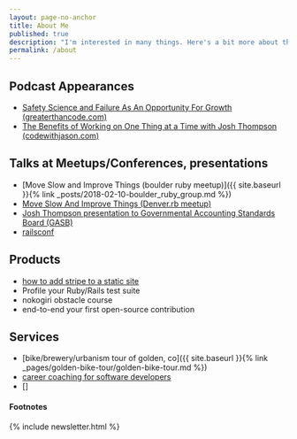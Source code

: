 ```yaml
---
layout: page-no-anchor
title: About Me
published: true
description: "I'm interested in many things. Here's a bit more about them. "
permalink: /about
---
```



## Podcast Appearances

- [Safety Science and Failure As An Opportunity For Growth (greaterthancode.com)](https://www.greaterthancode.com/safety-science-and-failure-as-an-opportunity)
- [The Benefits of Working on One Thing at a Time with Josh Thompson (codewithjason.com)](https://www.codewithjason.com/rails-with-jason-podcast/episodes/106-the-benefits-of-working-on-one-thing-at-a-time-with-josh-thompson-ngjOtBGg/)

## Talks at Meetups/Conferences, presentations

- [Move Slow and Improve Things (boulder ruby meetup)]({{ site.baseurl }}{% link _posts/2018-02-10-boulder_ruby_group.md %})
- [Move Slow And Improve Things (Denver.rb meetup)]()
- [Josh Thompson presentation to Governmental Accounting Standards Board (GASB)]()
- [railsconf]()


## Products

- [how to add stripe to a static site]()
- Profile your Ruby/Rails test suite
- nokogiri obstacle course
- end-to-end your first open-source contribution



[^irl]: [I]n [R]eal [L]ife

## Services

- [bike/brewery/urbanism tour of golden, co]({{ site.baseurl }}{% link _pages/golden-bike-tour/golden-bike-tour.md %})
- [career coaching for software developers]()
- []


#### Footnotes

{% include newsletter.html %}